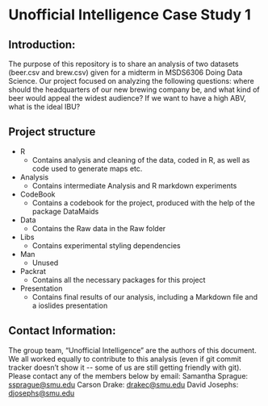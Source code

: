 # Unofficial Intelligence Case Study 1

## Introduction:
The purpose of this repository is to share an analysis of two datasets (beer.csv and brew.csv) given for a midterm in MSDS6306 Doing Data Science. Our project focused on analyzing the following questions: where should the headquarters of our new brewing company be, and what kind of beer would appeal the widest audience? If we want to have a high ABV, what is the ideal IBU?


## Project structure
* R 
	* Contains analysis and cleaning of the data, coded in R, as well as code used to generate maps etc.
* Analysis
	* Contains intermediate Analysis and R markdown experiments
* CodeBook
	* Contains a codebook for the project, produced with the help of the package DataMaids
* Data
	* Contains the Raw data in the Raw folder
* Libs
	* Contains experimental styling dependencies
* Man
	* Unused
* Packrat
	* Contains all the necessary packages for this project
* Presentation
	* Contains final results of our analysis, including a Markdown file and a ioslides presentation


## Contact Information:
The group team, “Unofficial Intelligence” are the authors of this document. We all worked equally to contribute to this analysis (even if git commit tracker doesn’t show it -- some of us are still getting friendly with git). Please contact any of the members below by email: 
Samantha Sprague: ssprague@smu.edu
Carson Drake: drakec@smu.edu
David Josephs: djosephs@smu.edu
